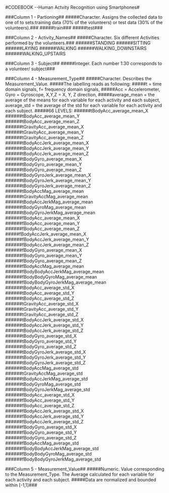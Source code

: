 #CODEBOOK --Human Actvity Recognition using Smartphones#

###Column 1 - Partioning##
#####Character. Assigns the collected data to one of to sets:training data (70% of the volunteers) or test data (30% of the volunteers).###
#####train###
#####test###

###Column 2 - Activity_Names##
#####Character. Six different Activities performed by the volunteers.###
######STANDING
######SITTING
######LAYING
######WALKING
######WALKING_DOWNSTAIRS
######WALKING_UPSTAIRS

###Column 3 - Subject##
#####Integer. Each number 1:30 corresponds to a volunteer/ subject###
        
###Column 4 - Measurement_Type##
#####Character. Describes the Measurement_Value.
#####The labelling reads as following: 
#####t = time domain signals, f= frequency domain signals,
#####Acc = Accelerometer, Gyro = Gyroscope, X,Y,Z = X, Y, Z direction, 
#####average_mean = the average of the means for each variable for each activity and each subject, average_std = the average of the std for each variable for each activity and each subject. 
#####66 LEVELS:
######tBodyAcc_average_mean_X       
######tBodyAcc_average_mean_Y  
######tBodyAcc_average_mean_Z           
######tGravityAcc_average_mean_X       
######tGravityAcc_average_mean_Y        
######tGravityAcc_average_mean_Z       
######tBodyAccJerk_average_mean_X       
######tBodyAccJerk_average_mean_Y      
######tBodyAccJerk_average_mean_Z      
######tBodyGyro_average_mean_X         
######tBodyGyro_average_mean_Y          
######tBodyGyro_average_mean_Z         
######tBodyGyroJerk_average_mean_X      
######tBodyGyroJerk_average_mean_Y     
######tBodyGyroJerk_average_mean_Z      
######tBodyAccMag_average_mean     
######tGravityAccMag_average_mean       
######tBodyAccJerkMag_average_mean    
######tBodyGyroMag_average_mean        
######tBodyGyroJerkMag_average_mean    
######fBodyAcc_average_mean_X   
######fBodyAcc_average_mean_Y          
######fBodyAcc_average_mean_Z           
#####fBodyAccJerk_average_mean_X      
######fBodyAccJerk_average_mean_Y       
######fBodyAccJerk_average_mean_Z     
######fBodyGyro_average_mean_X          
######fBodyGyro_average_mean_Y         
######fBodyGyro_average_mean_Z          
######fBodyAccMag_average_mean         
######fBodyBodyAccJerkMag_average_mean 
######fBodyBodyGyroMag_average_mean   
######fBodyBodyGyroJerkMag_average_mean 
######tBodyAcc_average_std_X           
######tBodyAcc_average_std_Y           
######tBodyAcc_average_std_Z           
######tGravityAcc_average_std_X         
######tGravityAcc_average_std_Y        
######tGravityAcc_average_std_Z         
######tBodyAccJerk_average_std_X       
######tBodyAccJerk_average_std_Y        
######tBodyAccJerk_average_std_Z       
######tBodyGyro_average_std_X           
######tBodyGyro_average_std_Y          
######tBodyGyro_average_std_Z           
######tBodyGyroJerk_average_std_X      
######tBodyGyroJerk_average_std_Y       
######tBodyGyroJerk_average_std_Z     
######tBodyAccMag_average_std           
######tGravityAccMag_average_std       
######tBodyAccJerkMag_average_std       
######tBodyGyroMag_average_std         
######tBodyGyroJerkMag_average_std      
######fBodyAcc_average_std_X           
######fBodyAcc_average_std_Y            
######fBodyAcc_average_std_Z           
######fBodyAccJerk_average_std_X        
######fBodyAccJerk_average_std_Y      
######fBodyAccJerk_average_std_Z        
######fBodyGyro_average_std_X          
######fBodyGyro_average_std_Y           
######fBodyGyro_average_std_Z          
######fBodyAccMag_average_std           
######fBodyBodyAccJerkMag_average_std 
######fBodyBodyGyroMag_average_std     
######fBodyBodyGyroJerkMag_average_std

###Column 5 - Measurement_Value##
#####Numeric. Value corresponding to the Measurement_Type. The Average calculated for  each variable for each activity and each subject.
#####Data are normalized and bounded within [-1,1]###
